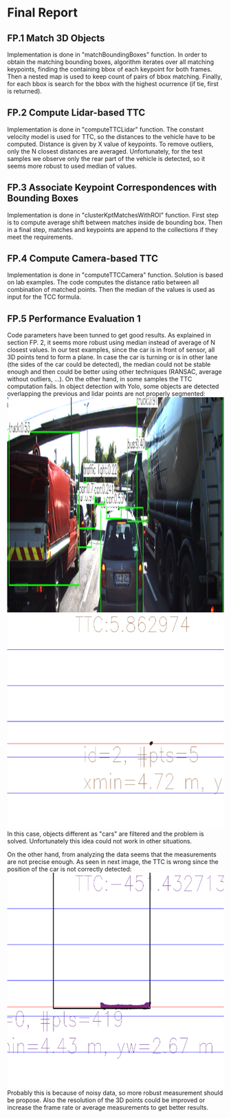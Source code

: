 # Final Report 
## FP.1 Match 3D Objects
Implementation is done in "matchBoundingBoxes" function. In order to obtain the matching bounding boxes,
algorithm iterates over all matching keypoints, finding the containing bbox of each keypoint for both frames. Then a nested map is used to keep count of pairs of bbox matching. Finally, for each bbox is search for the bbox with the highest ocurrence (if tie, first is returned).

## FP.2 Compute Lidar-based TTC
Implementation is done in "computeTTCLidar" function. The constant velocity model is used for TTC, so the distances to the vehicle have to be computed. Distance is given by X value of keypoints. To remove outliers, only the N closest distances are averaged. Unfortunately, for the test samples we observe only the rear part of the vehicle is detected, so it seems more robust to used median of values.    

## FP.3 Associate Keypoint Correspondences with Bounding Boxes
Implementation is done in "clusterKptMatchesWithROI" function. First step is to compute average shift between matches inside de bounding box. Then in a final step, matches and keypoints are append to the collections if they meet the requirements.

## FP.4 Compute Camera-based TTC
Implementation is done in "computeTTCCamera" function. Solution is based on lab examples. The code computes the distance ratio between all combination of matched points. Then the median of the values is used as input for the TCC formula.

## FP.5 Performance Evaluation 1
Code parameters have been tunned to get good results. As explained in section FP. 2, it seems more robust using median instead of average of N closest values. In our test examples, since the car is in front of sensor, all 3D points tend to form a plane. In case the car is turning or is in other lane (the sides of the car could be detected), the median could not be stable enough and then could be better using other techniques (RANSAC, average without outliers, ...). On the other hand, in some samples the TTC computation fails. In object detection with Yolo, some objects are detected overlapping the previous and lidar points are not properly segmented:
<img src="images/Yolo01.png" height="500"/>
<img src="images/Lidar01.png" height="500"/>
In this case, objects different as "cars" are filtered and the problem is solved. Unfortunately this idea could not work in other situations. 

On the other hand, from analyzing the data seems that the measurements are not precise enough. As seen in next image, the TTC is wrong since the position of the car is not correctly detected:
<img src="images/Lidar02.png" height="500"/>
Probably this is because of noisy data, so more robust measurement should be propose. Also the resolution of the 3D points could be improved or increase the frame rate or average measurements to get better results. 